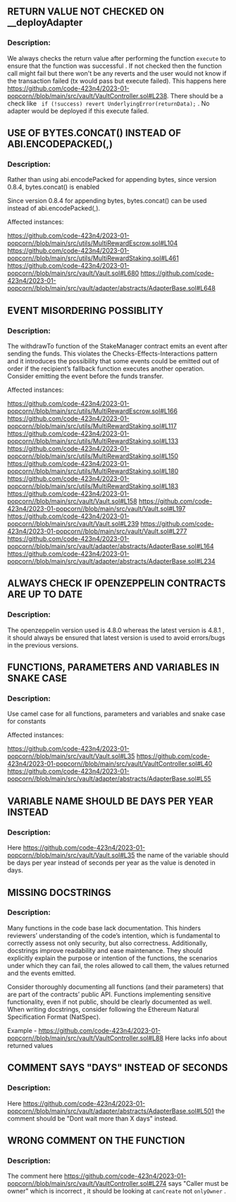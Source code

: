 ## RETURN VALUE NOT CHECKED ON __deployAdapter

### Description:

We always checks the return value after performing the function `execute` to ensure that the function was successful . If not checked then the 
function call might fail but there won't be any reverts and the user would not know if the transaction failed (tx would pass but execute failed).
This happens here https://github.com/code-423n4/2023-01-popcorn//blob/main/src/vault/VaultController.sol#L238.
There should be  a check like ` if (!success) revert UnderlyingError(returnData);` . 
No adapter would be deployed if this execute failed.

## USE OF BYTES.CONCAT() INSTEAD OF ABI.ENCODEPACKED(,)

### Description:

Rather than using abi.encodePacked for appending bytes, since version 0.8.4, bytes.concat() is enabled

Since version 0.8.4 for appending bytes, bytes.concat() can be used instead of abi.encodePacked(,).

Affected instances:

https://github.com/code-423n4/2023-01-popcorn//blob/main/src/utils/MultiRewardEscrow.sol#L104
https://github.com/code-423n4/2023-01-popcorn//blob/main/src/utils/MultiRewardStaking.sol#L461
https://github.com/code-423n4/2023-01-popcorn//blob/main/src/vault/Vault.sol#L680
https://github.com/code-423n4/2023-01-popcorn//blob/main/src/vault/adapter/abstracts/AdapterBase.sol#L648


## EVENT MISORDERING POSSIBLITY

### Description:

The withdrawTo function of the StakeManager contract emits an event after sending the funds. This violates the
Checks-Effects-Interactions pattern and it introduces the possibility that some events could be emitted out of order
if the recipient’s fallback function executes another operation. Consider emitting the event before the funds transfer.

Affected instances:

https://github.com/code-423n4/2023-01-popcorn//blob/main/src/utils/MultiRewardEscrow.sol#L166
https://github.com/code-423n4/2023-01-popcorn//blob/main/src/utils/MultiRewardStaking.sol#L117
https://github.com/code-423n4/2023-01-popcorn//blob/main/src/utils/MultiRewardStaking.sol#L133
https://github.com/code-423n4/2023-01-popcorn//blob/main/src/utils/MultiRewardStaking.sol#L150
https://github.com/code-423n4/2023-01-popcorn//blob/main/src/utils/MultiRewardStaking.sol#L180
https://github.com/code-423n4/2023-01-popcorn//blob/main/src/utils/MultiRewardStaking.sol#L183
https://github.com/code-423n4/2023-01-popcorn//blob/main/src/vault/Vault.sol#L158
https://github.com/code-423n4/2023-01-popcorn//blob/main/src/vault/Vault.sol#L197
https://github.com/code-423n4/2023-01-popcorn//blob/main/src/vault/Vault.sol#L239
https://github.com/code-423n4/2023-01-popcorn//blob/main/src/vault/Vault.sol#L277
https://github.com/code-423n4/2023-01-popcorn//blob/main/src/vault/adapter/abstracts/AdapterBase.sol#L164
https://github.com/code-423n4/2023-01-popcorn//blob/main/src/vault/adapter/abstracts/AdapterBase.sol#L234


## ALWAYS CHECK IF OPENZEPPELIN CONTRACTS ARE UP TO DATE

### Description:

The openzeppelin version used is 4.8.0 whereas the latest version is 4.8.1 , it should always be ensured that latest version is used to avoid errors/bugs
in the previous versions.

## FUNCTIONS, PARAMETERS AND VARIABLES IN SNAKE CASE

### Description:

Use camel case for all functions, parameters and variables and snake case for constants

Affected instances:

https://github.com/code-423n4/2023-01-popcorn//blob/main/src/vault/Vault.sol#L35
https://github.com/code-423n4/2023-01-popcorn//blob/main/src/vault/VaultController.sol#L40
https://github.com/code-423n4/2023-01-popcorn//blob/main/src/vault/adapter/abstracts/AdapterBase.sol#L55

## VARIABLE NAME SHOULD BE DAYS PER YEAR INSTEAD 

### Description:

Here https://github.com/code-423n4/2023-01-popcorn//blob/main/src/vault/Vault.sol#L35 the name of the variable should be 
days per year instead of seconds per year as the value is denoted in days.

## MISSING DOCSTRINGS

### Description:

Many functions in the code base lack documentation. This hinders reviewers’ understanding of the code’s intention,
which is fundamental to correctly assess not only security, but also correctness. Additionally, docstrings improve
readability and ease maintenance. They should explicitly explain the purpose or intention of the functions,
the scenarios under which they can fail, the roles allowed to call them, the values returned and the events emitted.

Consider thoroughly documenting all functions (and their parameters) that are part of the contracts’ public API.
Functions implementing sensitive functionality, even if not public, should be clearly documented as well.
When writing docstrings, consider following the Ethereum Natural Specification Format (NatSpec).

Example - https://github.com/code-423n4/2023-01-popcorn//blob/main/src/vault/VaultController.sol#L88 Here 
lacks info about returned values

## COMMENT SAYS "DAYS" INSTEAD OF SECONDS

### Description:

Here https://github.com/code-423n4/2023-01-popcorn//blob/main/src/vault/adapter/abstracts/AdapterBase.sol#L501 the comment should be 
"Dont wait more than X days" instead.


## WRONG COMMENT ON THE FUNCTION 

### Description:

The comment here https://github.com/code-423n4/2023-01-popcorn//blob/main/src/vault/VaultController.sol#L274 says "Caller must be owner"
which is incorrect , it should be looking at `canCreate` not `onlyOwner` .
